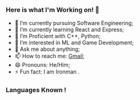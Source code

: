 ### Here is what I'm Working on!  👋

- 🔭 I’m currently pursuing Software Engineering;
- 🌱 I’m currently learning React and Express;
- 👯 I’m Proficient with C++, Python;
- 🤔 I’m interested in ML and Game Development;
- 💬 Ask me about anything;
- 📫 How to reach me: [Gmail](sritherock23@gmail.com);
- 😄 Pronouns: He/Him;
- ⚡ Fun fact: I am Ironman .

### Languages Known ! 
